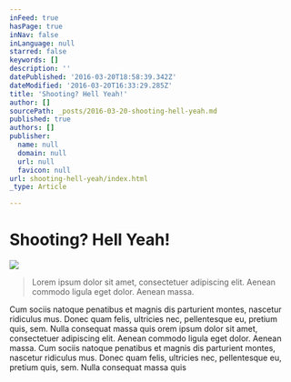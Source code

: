 ```yaml
---
inFeed: true
hasPage: true
inNav: false
inLanguage: null
starred: false
keywords: []
description: ''
datePublished: '2016-03-20T18:58:39.342Z'
dateModified: '2016-03-20T16:33:29.285Z'
title: 'Shooting? Hell Yeah!'
author: []
sourcePath: _posts/2016-03-20-shooting-hell-yeah.md
published: true
authors: []
publisher:
  name: null
  domain: null
  url: null
  favicon: null
url: shooting-hell-yeah/index.html
_type: Article

---
```

# Shooting? Hell Yeah!
![](https://the-grid-user-content.s3-us-west-2.amazonaws.com/aae06cb7-b18d-43ad-bd01-baa722ab5430.png)

> Lorem ipsum dolor sit amet, consectetuer adipiscing elit. Aenean commodo ligula eget dolor. Aenean massa.

Cum sociis natoque penatibus et magnis dis parturient montes, nascetur ridiculus mus. Donec quam felis, ultricies nec, pellentesque eu, pretium quis, sem. Nulla consequat massa quis orem ipsum dolor sit amet, consectetuer adipiscing elit. Aenean commodo ligula eget dolor. Aenean massa. Cum sociis natoque penatibus et magnis dis parturient montes, nascetur ridiculus mus. Donec quam felis, ultricies nec, pellentesque eu, pretium quis, sem. Nulla consequat massa quis